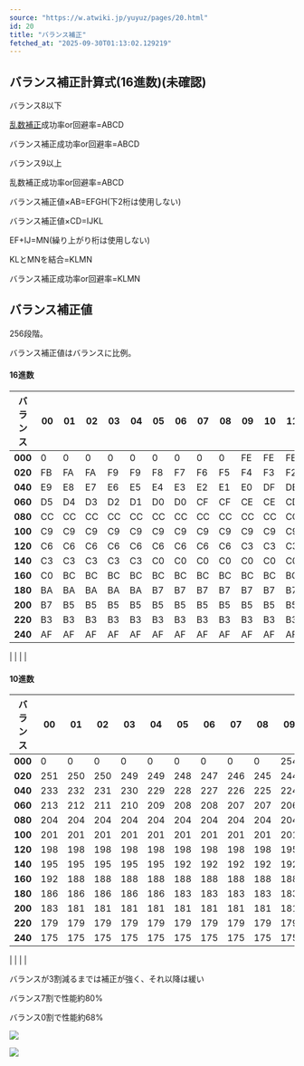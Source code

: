 ```yaml
---
source: "https://w.atwiki.jp/yuyuz/pages/20.html"
id: 20
title: "バランス補正"
fetched_at: "2025-09-30T01:13:02.129219"
---
```


## バランス補正計算式(16進数)(未確認)

バランス8以下
  
[乱数補正](https://w.atwiki.jp//w.atwiki.jp/yuyuz/pages/21.html "乱数補正 (3298d)")成功率or回避率=ABCD
  
バランス補正成功率or回避率=ABCD

  

バランス9以上
  
乱数補正成功率or回避率=ABCD
  
バランス補正値×AB=EFGH(下2桁は使用しない)
  
バランス補正値×CD=IJKL
  
EF+IJ=MN(繰り上がり桁は使用しない)
  
KLとMNを結合=KLMN
  
バランス補正成功率or回避率=KLMN

## バランス補正値

256段階。
  
バランス補正値はバランスに比例。

#### 16進数

| バランス | 00 | 01 | 02 | 03 | 04 | 05 | 06 | 07 | 08 | 09 | 10 | 11 | 12 | 13 | 14 | 15 | 16 | 17 | 18 | 19 |
| --- | --- | --- | --- | --- | --- | --- | --- | --- | --- | --- | --- | --- | --- | --- | --- | --- | --- | --- | --- | --- |
| **000** | 0 | 0 | 0 | 0 | 0 | 0 | 0 | 0 | 0 | FE | FE | FE | FE | FD | FD | FD | FD | FC | FC | FB |
| **020** | FB | FA | FA | F9 | F9 | F8 | F7 | F6 | F5 | F4 | F3 | F2 | F1 | F0 | EF | EE | ED | EC | EB | EA |
| **040** | E9 | E8 | E7 | E6 | E5 | E4 | E3 | E2 | E1 | E0 | DF | DE | DD | DC | DB | DA | D9 | D8 | D7 | D6 |
| **060** | D5 | D4 | D3 | D2 | D1 | D0 | D0 | CF | CF | CE | CE | CD | CD | CC | CC | CC | CC | CC | CC | CC |
| **080** | CC | CC | CC | CC | CC | CC | CC | CC | CC | CC | CC | CC | CC | CC | CC | CC | CC | C9 | C9 | C9 |
| **100** | C9 | C9 | C9 | C9 | C9 | C9 | C9 | C9 | C9 | C9 | C9 | C9 | C9 | C6 | C6 | C6 | C6 | C6 | C6 | C6 |
| **120** | C6 | C6 | C6 | C6 | C6 | C6 | C6 | C6 | C6 | C3 | C3 | C3 | C3 | C3 | C3 | C3 | C3 | C3 | C3 | C3 |
| **140** | C3 | C3 | C3 | C3 | C3 | C0 | C0 | C0 | C0 | C0 | C0 | C0 | C0 | C0 | C0 | C0 | C0 | C0 | C0 | C0 |
| **160** | C0 | BC | BC | BC | BC | BC | BC | BC | BC | BC | BC | BC | BC | BC | BC | BC | BC | BA | BA | BA |
| **180** | BA | BA | BA | BA | BA | B7 | B7 | B7 | B7 | B7 | B7 | B7 | B7 | B7 | B7 | B7 | B7 | B7 | B7 | B7 |
| **200** | B7 | B5 | B5 | B5 | B5 | B5 | B5 | B5 | B5 | B5 | B5 | B5 | B5 | B5 | B5 | B5 | B5 | B3 | B3 | B3 |
| **220** | B3 | B3 | B3 | B3 | B3 | B3 | B3 | B3 | B3 | B3 | B3 | B3 | B3 | AF | AF | AF | AF | AF | AF | AF |
| **240** | AF | AF | AF | AF | AF | AF | AF | AF | AF | AF | AF | AF | AF | AF | AF | AF |

  | | | |

#### 10進数

| バランス | 00 | 01 | 02 | 03 | 04 | 05 | 06 | 07 | 08 | 09 | 10 | 11 | 12 | 13 | 14 | 15 | 16 | 17 | 18 | 19 |
| --- | --- | --- | --- | --- | --- | --- | --- | --- | --- | --- | --- | --- | --- | --- | --- | --- | --- | --- | --- | --- |
| **000** | 0 | 0 | 0 | 0 | 0 | 0 | 0 | 0 | 0 | 254 | 254 | 254 | 254 | 253 | 253 | 253 | 253 | 252 | 252 | 251 |
| **020** | 251 | 250 | 250 | 249 | 249 | 248 | 247 | 246 | 245 | 244 | 243 | 242 | 241 | 240 | 239 | 238 | 237 | 236 | 235 | 234 |
| **040** | 233 | 232 | 231 | 230 | 229 | 228 | 227 | 226 | 225 | 224 | 223 | 222 | 221 | 220 | 219 | 218 | 217 | 216 | 215 | 214 |
| **060** | 213 | 212 | 211 | 210 | 209 | 208 | 208 | 207 | 207 | 206 | 206 | 205 | 205 | 204 | 204 | 204 | 204 | 204 | 204 | 204 |
| **080** | 204 | 204 | 204 | 204 | 204 | 204 | 204 | 204 | 204 | 204 | 204 | 204 | 204 | 204 | 204 | 204 | 204 | 201 | 201 | 201 |
| **100** | 201 | 201 | 201 | 201 | 201 | 201 | 201 | 201 | 201 | 201 | 201 | 201 | 201 | 198 | 198 | 198 | 198 | 198 | 198 | 198 |
| **120** | 198 | 198 | 198 | 198 | 198 | 198 | 198 | 198 | 198 | 195 | 195 | 195 | 195 | 195 | 195 | 195 | 195 | 195 | 195 | 195 |
| **140** | 195 | 195 | 195 | 195 | 195 | 192 | 192 | 192 | 192 | 192 | 192 | 192 | 192 | 192 | 192 | 192 | 192 | 192 | 192 | 192 |
| **160** | 192 | 188 | 188 | 188 | 188 | 188 | 188 | 188 | 188 | 188 | 188 | 188 | 188 | 188 | 188 | 188 | 188 | 186 | 186 | 186 |
| **180** | 186 | 186 | 186 | 186 | 186 | 183 | 183 | 183 | 183 | 183 | 183 | 183 | 183 | 183 | 183 | 183 | 183 | 183 | 183 | 183 |
| **200** | 183 | 181 | 181 | 181 | 181 | 181 | 181 | 181 | 181 | 181 | 181 | 181 | 181 | 181 | 181 | 181 | 181 | 179 | 179 | 179 |
| **220** | 179 | 179 | 179 | 179 | 179 | 179 | 179 | 179 | 179 | 179 | 179 | 179 | 179 | 175 | 175 | 175 | 175 | 175 | 175 | 175 |
| **240** | 175 | 175 | 175 | 175 | 175 | 175 | 175 | 175 | 175 | 175 | 175 | 175 | 175 | 175 | 175 | 175 |

  | | | |

バランスが3割減るまでは補正が強く、それ以降は緩い
  
バランス7割で性能約80%
  
バランス0割で性能約68%

![](https://w.atwiki.jp//img.atwiki.jp/yuyuz/attach/20/9/toukibara10.png)

![](https://w.atwiki.jp//img.atwiki.jp/yuyuz/attach/20/5/%E3%83%90%E3%83%A9%E3%83%B3%E3%82%B9%E8%A3%9C%E6%AD%A3.png)

